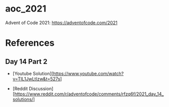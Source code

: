 # aoc_2021
Advent of Code 2021: https://adventofcode.com/2021

# References

## Day 14 Part 2

- [Youtube Solution][https://www.youtube.com/watch?v=TIL1JwLtIzw&t=527s]

- [Reddit Discussion][https://www.reddit.com/r/adventofcode/comments/rfzq6f/2021_day_14_solutions/]
